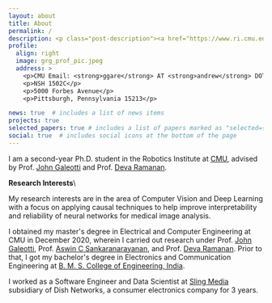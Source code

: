 ```yaml
---
layout: about
title: About
permalink: /
description: <p class="post-description"><a href="https://www.ri.cmu.edu/" target="_blank" >The Robotics Institute</a> • <a href="https://www.cmu.edu/" target="_blank">Carnegie Mellon University</a></p>
profile:
  align: right
  image: grg_prof_pic.jpeg
  address: >
    <p>CMU Email: <strong>ggare</strong> AT <strong>andrew</strong> DOT <strong>cmu</strong> DOT <strong>edu</strong></p>
    <p>NSH 1502C</p>
    <p>5000 Forbes Avenue</p>
    <p>Pittsburgh, Pennsylvania 15213</p>

news: true  # includes a list of news items
projects: true
selected_papers: true # includes a list of papers marked as "selected={true}"
social: true  # includes social icons at the bottom of the page
---
```


<!-- I am a first-year Ph.D. student at [CMU](https://www.cmu.edu/), Robotics Institute, coadvised by Prof. [John Galeotti](https://www.ri.cmu.edu/ri-faculty/john-galeotti/), and Prof. [Deva Ramanan](https://www.ri.cmu.edu/ri-faculty/deva-kannan-ramanan/). -->
<!-- I am a first-year Ph.D. student in the Robotics Institute at [CMU](https://www.cmu.edu/), advised by Prof. [John Galeotti](https://www.ri.cmu.edu/ri-faculty/john-galeotti/) and Prof. [Deva Ramanan](https://www.ri.cmu.edu/ri-faculty/deva-kannan-ramanan/). -->
I am a second-year Ph.D. student in the Robotics Institute at [CMU](https://www.cmu.edu/), advised by Prof. [John Galeotti](https://www.ri.cmu.edu/ri-faculty/john-galeotti/) and Prof. [Deva Ramanan](https://www.ri.cmu.edu/ri-faculty/deva-kannan-ramanan/).

**Research Interests**\
<!-- My research interests are in the area of Computer Vision and Deep Learning with a focus on Video Understanding targeting both natural and medical image domains. -->
My research interests are in the area of Computer Vision and Deep Learning with a focus on applying causal techniques to help improve interpretability and reliability of neural networks for medical image analysis.

I obtained my master's degree in Electrical and Computer Engineering at CMU in December 2020, wherein I carried out research under Prof. [John Galeotti](https://www.ri.cmu.edu/ri-faculty/john-galeotti/), Prof. [Aswin C Sankaranarayanan](https://www.ece.cmu.edu/directory/bios/sankaranarayanan-aswin.html), and Prof. [Deva Ramanan](https://www.ri.cmu.edu/ri-faculty/deva-kannan-ramanan/). Prior to that, I got my bachelor's degree in Electronics and Communication Engineering at [B. M. S. College of Engineering, India](https://www.bmsce.ac.in/).

I worked as a Software Engineer and Data Scientist at [Sling Media](https://www.linkedin.com/company/sling-media/) subsidiary of Dish Networks, a consumer electronics company for 3 years.

<!-- Currently, along with my PhD program at CMU, I worked at [Cylab](https://www.cylab.cmu.edu/) as a research assistant. -->

<!-- Link to your social media connections, too. This theme is set up to use [Font Awesome icons](http://fortawesome.github.io/Font-Awesome/){:target="\_blank"} and [Academicons](https://jpswalsh.github.io/academicons/){:target="\_blank"}, like the ones below. Add your Facebook, Twitter, LinkedIn, Google Scholar, or just disable all of them. -->
